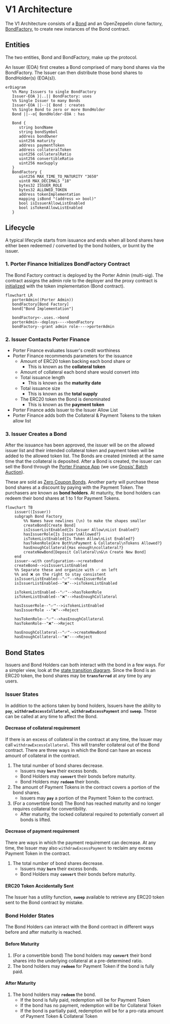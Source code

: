 # V1 Architecture

The V1 Architecture consists of a [Bond](/contracts/Bond.sol) and an OpenZeppelin clone factory, [BondFactory](/contracts/BondFactory.sol), to create new instances of the Bond contract.

## Entities

The two entities, Bond and BondFactory, make up the protocol.

An Issuer (EOA) first creates a Bond comprised of many bond shares via the BondFactory. The Issuer can then distribute those bond shares to BondHolder(s) (EOA(s)).

```mermaid
erDiagram
   %% Many Issuers to single BondFactory
   Issuer-EOA }|..|| BondFactory: uses
   %% Single Issuer to many Bonds
   Issuer-EOA ||--|{ Bond : creates
   %% Single Bond to zero or more BondHolder
   Bond ||--o{ BondHolder-EOA : has

   Bond {
      string bondName
      string bondSymbol
      address bondOwner
      uint256 maturity
      address paymentToken
      address collateralToken
      uint256 collateralRatio
      uint256 convertibleRatio
      uint256 maxSupply
   }
   BondFactory {
      uint256 MAX_TIME_TO_MATURITY "3650"
      uint8 MAX_DECIMALS "18"
      bytes32 ISSUER_ROLE
      bytes32 ALLOWED_TOKEN
      address tokenImplementation
      mapping isBond "(address => bool)"
      bool isIssuerAllowListEnabled
      bool isTokenAllowListEnabled
   }
```

## Lifecycle

A typical lifecycle starts from issuance and ends when all bond shares have either been redeemed / converted by the bond holders, or burnt by the issuer.

### 1. Porter Finance Initializes BondFactory Contract

The Bond Factory contract is deployed by the Porter Admin (multi-sig). The contract assigns the admin role to the deployer and the proxy contract is [initialized](/contracts/BondFactory.sol#L97) with the token implementation (Bond contract).

```mermaid
flowchart LR
   porterAdmin((Porter Admin))
   bondFactory[Bond Factory]
   bond["Bond Implementation"]

   bondFactory<-.uses.->bond
   porterAdmin--deploys---->bondFactory
   bondFactory--grant admin role---->porterAdmin

```

### 2. Issuer Contacts Porter Finance

- Porter Finance evaluates Issuer's credit worthiness
- Porter Finance recommends parameters for the issuance
  - Amount of ERC20 token backing each bond share or
    - This is known as the **collateral token**
  - Amount of collateral each bond share would convert into
  - Total issuance length
    - This is known as the **maturity date**
  - Total issuance size
    - This is known as the **total supply**
  - The ERC20 token the Bond is denominated
    - This is known as the **payment token**
- Porter Finance adds Issuer to the Issuer Allow List
- Porter Finance adds both the Collateral & Payment Tokens to the token allow list

### 3. Issuer Creates a Bond

After the issuance has been approved, the issuer will be on the allowed issuer list and their intended collateral token and payment token will be added to the allowed token list. The Bonds are created (minted) at the same time that the collateral is deposited. After a Bond is created, the issuer can sell the Bond through the [Porter Finance App](https://app.porter.finance) (we use [Gnosis' Batch Auction](https://github.com/gnosis/ido-contracts)).

These are sold as [Zero Coupon Bonds](https://docs.porter.finance/portal/financial-concepts/zero-coupon-bonds). Another party will purchase these bond shares at a discount by paying with the Payment Token. The purchasers are known as **bond holders**. At maturity, the bond holders can redeem their bond shares at 1 to 1 for Payment Tokens.

```mermaid
flowchart TB
    issuer((Issuer))
    subgraph Bond Factory
        %% Names have newlines (\n) to make the shapes smaller
        createBond[Create Bond]
        isIssuerListEnabled{Is Issuer Allow\nList Enabled?}
        hasIssuerRole{Is Issuer\nAllowed?}
        isTokenListEnabled{Is Token Allow\nList Enabled?}
        hasTokenRole{Are Both\nPayment & Collateral\nTokens Allowed?}
        hasEnoughCollateral{Has enough\ncollateral?}
        createNewBond[Deposit Collateral\n&\n Create New Bond]
    end
    issuer--with configuration-->createBond
    createBond-->isIssuerListEnabled
    %% Separate these and organize with ✅ on left
    %% and ❌ on the right to stay consistent
    isIssuerListEnabled--"✅"-->hasIssuerRole
    isIssuerListEnabled--"❌"-->isTokenListEnabled

    isTokenListEnabled--"✅"-->hasTokenRole
    isTokenListEnabled--"❌"-->hasEnoughCollateral

    hasIssuerRole--"✅"-->isTokenListEnabled
    hasIssuerRole --"❌"-->Reject

    hasTokenRole--"✅"-->hasEnoughCollateral
    hasTokenRole--"❌"-->Reject

    hasEnoughCollateral--"✅"-->createNewBond
    hasEnoughCollateral--"❌"--->Reject
```

## Bond States

Issuers and Bond Holders can both interact with the bond in a few ways. For a simpler view, look at the [state transition diagram](/spec/stateMachine.md). Since the Bond is an ERC20 token, the bond shares may be **`transferred`** at any time by any users.

### Issuer States

In addition to the actions taken by bond holders, Issuers have the ability to **`pay`**, **`withdrawExcessCollateral`**, **`withdrawExcessPayment`** and **`sweep`**. These can be called at any time to affect the Bond.

#### Decrease of collateral requirement

If there is an excess of collateral in the contract at any time, the Issuer may call `withdrawExcessCollateral`. This will transfer collateral out of the Bond contract. There are three ways in which the Bond can have an excess amount of collateral in the contract.

1. The total number of bond shares decrease.
   - Issuers may **`burn`** their excess bonds.
   - Bond Holders may **`convert`** their bonds before maturity.
   - Bond Holders may **`redeem`** their bonds.
2. The amount of Payment Tokens in the contract covers a portion of the bond shares.
   - Issuers may **`pay`** a portion of the Payment Token to the contract.
3. (For a convertible bond) The Bond has reached maturity and no longer requires collateral for convertibility.
   - After maturity, the locked collateral required to potentially convert all bonds is lifted.

#### Decrease of payment requirement

There are ways in which the payment requirement can decrease. At any time, the Issuer may also `withdrawExcessPayment` to reclaim any excess Payment Token in the contract.

1. The total number of bond shares decrease.
   - Issuers may **`burn`** their excess bonds.
   - Bond Holders may **`convert`** their bonds before maturity.

#### ERC20 Token Accidentally Sent

The Issuer has a utility function, **`sweep`** available to retrieve any ERC20 token sent to the Bond contract by mistake.

### Bond Holder States

The Bond Holders can interact with the Bond contract in different ways before and after maturity is reached.

#### Before Maturity

1. (For a convertible bond) The bond holders may **`convert`** their bond shares into the underlying collateral at a pre-determined ratio.
2. The bond holders may **`redeem`** for Payment Token if the bond is fully paid.

#### After Maturity

1. The bond holders may **`redeem`** the bond.
   - If the bond is fully paid, redemption will be for Payment Token
   - If the bond has no payment, redemption will be for Collateral Token
   - If the bond is partially paid, redemption will be for a pro-rata amount of Payment Token & Collateral Token
